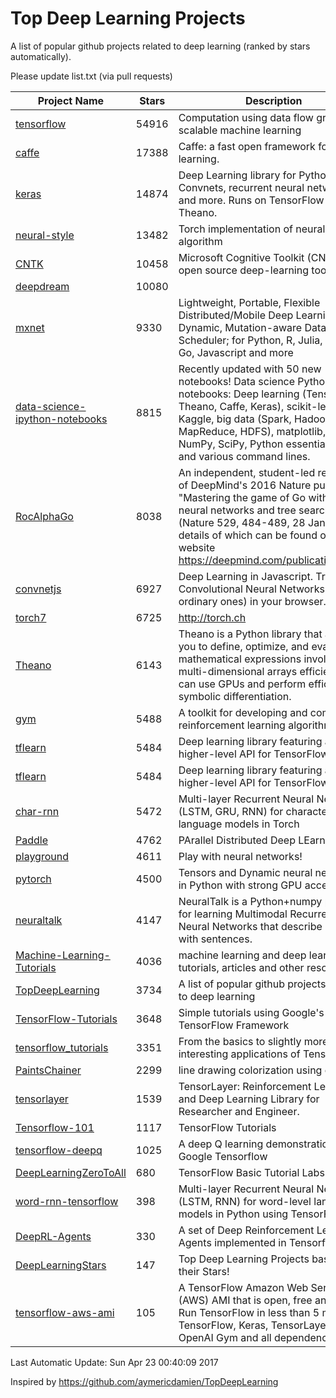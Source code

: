 # Top Deep Learning Projects
A list of popular github projects related to deep learning (ranked by stars automatically).

Please update list.txt (via pull requests)

| Project Name| Stars | Description 
| ------- | ------ | ------  
| [tensorflow](https://github.com/tensorflow/tensorflow) | 54916 | Computation using data flow graphs for scalable machine learning |  
| [caffe](https://github.com/BVLC/caffe) | 17388 | Caffe: a fast open framework for deep learning. |  
| [keras](https://github.com/fchollet/keras) | 14874 | Deep Learning library for Python. Convnets, recurrent neural networks, and more. Runs on TensorFlow or Theano. |  
| [neural-style](https://github.com/jcjohnson/neural-style) | 13482 | Torch implementation of neural style algorithm |  
| [CNTK](https://github.com/Microsoft/CNTK) | 10458 | Microsoft Cognitive Toolkit (CNTK), an open source deep-learning toolkit |  
| [deepdream](https://github.com/google/deepdream) | 10080 |  |  
| [mxnet](https://github.com/dmlc/mxnet) | 9330 | Lightweight, Portable, Flexible Distributed/Mobile Deep Learning with Dynamic, Mutation-aware Dataflow Dep Scheduler; for Python, R, Julia, Scala, Go, Javascript and more |  
| [data-science-ipython-notebooks](https://github.com/donnemartin/data-science-ipython-notebooks) | 8815 | Recently updated with 50 new notebooks! Data science Python notebooks: Deep learning (TensorFlow, Theano, Caffe, Keras), scikit-learn, Kaggle, big data (Spark, Hadoop MapReduce, HDFS), matplotlib, pandas, NumPy, SciPy, Python essentials, AWS, and various command lines. |  
| [RocAlphaGo](https://github.com/Rochester-NRT/RocAlphaGo) | 8038 | An independent, student-led replication of DeepMind's 2016 Nature publication, "Mastering the game of Go with deep neural networks and tree search" (Nature 529, 484-489, 28 Jan 2016), details of which can be found on their website https://deepmind.com/publications.html. |  
| [convnetjs](https://github.com/karpathy/convnetjs) | 6927 | Deep Learning in Javascript. Train Convolutional Neural Networks (or ordinary ones) in your browser. |  
| [torch7](https://github.com/torch/torch7) | 6725 | http://torch.ch |  
| [Theano](https://github.com/Theano/Theano) | 6143 | Theano is a Python library that allows you to define, optimize, and evaluate mathematical expressions involving multi-dimensional arrays efficiently. It can use GPUs and perform efficient symbolic differentiation. |  
| [gym](https://github.com/openai/gym) | 5488 | A toolkit for developing and comparing reinforcement learning algorithms. |  
| [tflearn](https://github.com/tflearn/tflearn) | 5484 | Deep learning library featuring a higher-level API for TensorFlow. |  
| [tflearn](https://github.com/tflearn/tflearn) | 5484 | Deep learning library featuring a higher-level API for TensorFlow. |  
| [char-rnn](https://github.com/karpathy/char-rnn) | 5472 | Multi-layer Recurrent Neural Networks (LSTM, GRU, RNN) for character-level language models in Torch |  
| [Paddle](https://github.com/PaddlePaddle/Paddle) | 4762 | PArallel Distributed Deep LEarning |  
| [playground](https://github.com/tensorflow/playground) | 4611 | Play with neural networks! |  
| [pytorch](https://github.com/pytorch/pytorch) | 4500 | Tensors and Dynamic neural networks in Python  with strong GPU acceleration |  
| [neuraltalk](https://github.com/karpathy/neuraltalk) | 4147 | NeuralTalk is a Python+numpy project for learning Multimodal Recurrent Neural Networks that describe images with sentences. |  
| [Machine-Learning-Tutorials](https://github.com/ujjwalkarn/Machine-Learning-Tutorials) | 4036 | machine learning and deep learning tutorials, articles and other resources  |  
| [TopDeepLearning](https://github.com/aymericdamien/TopDeepLearning) | 3734 | A list of popular github projects related to deep learning |  
| [TensorFlow-Tutorials](https://github.com/nlintz/TensorFlow-Tutorials) | 3648 | Simple tutorials using Google's TensorFlow Framework |  
| [tensorflow_tutorials](https://github.com/pkmital/tensorflow_tutorials) | 3351 | From the basics to slightly more interesting applications of Tensorflow |  
| [PaintsChainer](https://github.com/pfnet/PaintsChainer) | 2299 | line drawing colorization using chainer |  
| [tensorlayer](https://github.com/zsdonghao/tensorlayer) | 1539 | TensorLayer: Reinforcement Learning and Deep Learning Library for Researcher and Engineer. |  
| [Tensorflow-101](https://github.com/sjchoi86/Tensorflow-101) | 1117 | TensorFlow Tutorials |  
| [tensorflow-deepq](https://github.com/nivwusquorum/tensorflow-deepq) | 1025 | A deep Q learning demonstration using Google Tensorflow |  
| [DeepLearningZeroToAll](https://github.com/hunkim/DeepLearningZeroToAll) | 680 | TensorFlow Basic Tutorial Labs |  
| [word-rnn-tensorflow](https://github.com/hunkim/word-rnn-tensorflow) | 398 | Multi-layer Recurrent Neural Networks (LSTM, RNN) for word-level language models in Python using TensorFlow. |  
| [DeepRL-Agents](https://github.com/awjuliani/DeepRL-Agents) | 330 | A set of Deep Reinforcement Learning Agents implemented in Tensorflow. |  
| [DeepLearningStars](https://github.com/hunkim/DeepLearningStars) | 147 | Top Deep Learning Projects based on their Stars! |  
| [tensorflow-aws-ami](https://github.com/ritchieng/tensorflow-aws-ami) | 105 | A TensorFlow Amazon Web Service (AWS) AMI that is open, free and works. Run TensorFlow in less than 5 minutes. TensorFlow, Keras, TensorLayer, OpenAI Gym and all dependencies. |  

Last Automatic Update: Sun Apr 23 00:40:09 2017

Inspired by https://github.com/aymericdamien/TopDeepLearning
